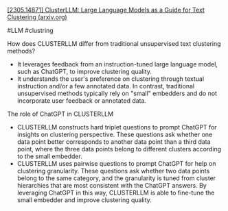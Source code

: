 [[2305.14871] ClusterLLM: Large Language Models as a Guide for Text Clustering (arxiv.org)](https://arxiv.org/abs/2305.14871)

#LLM #clustring 

How does CLUSTERLLM differ from traditional unsupervised text clustering methods?

- It leverages feedback from an instruction-tuned large language model, such as ChatGPT, to improve clustering quality. 
- It understands the user's preference on clustering through textual instruction and/or a few annotated data. In contrast, traditional unsupervised methods typically rely on "small" embedders and do not incorporate user feedback or annotated data.

The role of ChatGPT in CLUSTERLLM

- CLUSTERLLM constructs hard triplet questions to prompt ChatGPT for insights on clustering perspective. These questions ask whether one data point better corresponds to another data point than a third data point, where the three data points belong to different clusters according to the small embedder. 
- CLUSTERLLM uses pairwise questions to prompt ChatGPT for help on clustering granularity. These questions ask whether two data points belong to the same category, and the granularity is tuned from cluster hierarchies that are most consistent with the ChatGPT answers. By leveraging ChatGPT in this way, CLUSTERLLM is able to fine-tune the small embedder and improve clustering quality.